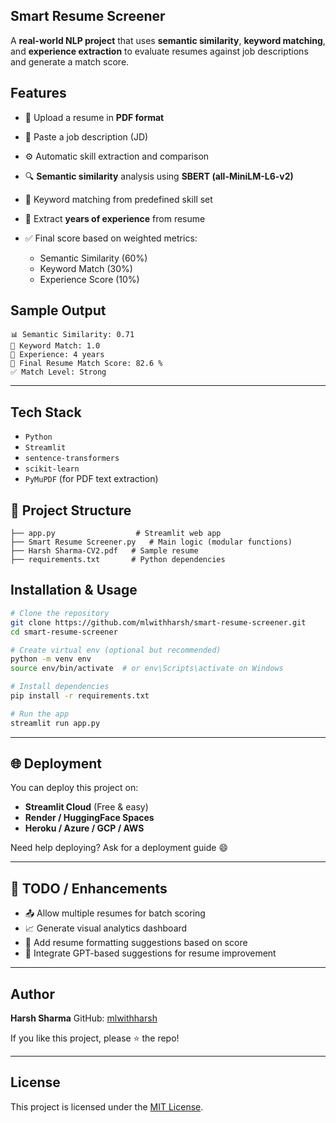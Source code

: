 ##  Smart Resume Screener

A **real-world NLP project** that uses **semantic similarity**, **keyword matching**, and **experience extraction** to evaluate resumes against job descriptions and generate a match score.

##  Features

* 📄 Upload a resume in **PDF format**
* 🧾 Paste a job description (JD)
* ⚙️ Automatic skill extraction and comparison
* 🔍 **Semantic similarity** analysis using **SBERT (all-MiniLM-L6-v2)**
* 🧠 Keyword matching from predefined skill set
* 📅 Extract **years of experience** from resume
* ✅ Final score based on weighted metrics:

  * Semantic Similarity (60%)
  * Keyword Match (30%)
  * Experience Score (10%)

##  Sample Output

```
📊 Semantic Similarity: 0.71
📄 Keyword Match: 1.0
📅 Experience: 4 years
🎯 Final Resume Match Score: 82.6 %
✅ Match Level: Strong
```

---

##  Tech Stack

* `Python`
* `Streamlit`
* `sentence-transformers`
* `scikit-learn`
* `PyMuPDF` (for PDF text extraction)

## 📁 Project Structure

```
├── app.py                  # Streamlit web app
├── Smart Resume Screener.py   # Main logic (modular functions)
├── Harsh Sharma-CV2.pdf   # Sample resume
├── requirements.txt       # Python dependencies
```

##  Installation & Usage

```bash
# Clone the repository
git clone https://github.com/mlwithharsh/smart-resume-screener.git
cd smart-resume-screener

# Create virtual env (optional but recommended)
python -m venv env
source env/bin/activate  # or env\Scripts\activate on Windows

# Install dependencies
pip install -r requirements.txt

# Run the app
streamlit run app.py
```

---

## 🌐 Deployment

You can deploy this project on:

* **Streamlit Cloud** (Free & easy)
* **Render / HuggingFace Spaces**
* **Heroku / Azure / GCP / AWS**

Need help deploying? Ask for a deployment guide 😄

---

## 📌 TODO / Enhancements

* 📤 Allow multiple resumes for batch scoring
* 📈 Generate visual analytics dashboard
* 📝 Add resume formatting suggestions based on score
* 🧠 Integrate GPT-based suggestions for resume improvement

---

##  Author

**Harsh Sharma**
GitHub: [mlwithharsh](https://github.com/mlwithharsh)

If you like this project, please ⭐ the repo!

---

##  License

This project is licensed under the [MIT License](LICENSE).
